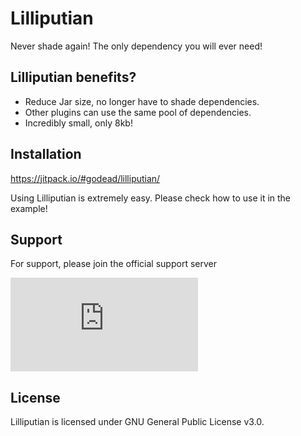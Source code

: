 # Lilliputian

Never shade again! The only dependency you will ever need!

## Lilliputian benefits? 

* Reduce Jar size, no longer have to shade dependencies.
* Other plugins can use the same pool of dependencies.
* Incredibly small, only 8kb!

## Installation

https://jitpack.io/#godead/lilliputian/

Using Lilliputian is extremely easy. Please check how to use it in the example!

## Support

For support, please join the official support server


![Discord Server](https://discordapp.com/api/guilds/730339636639039548/widget.json)

## License

Lilliputian is licensed under GNU General Public License v3.0.
